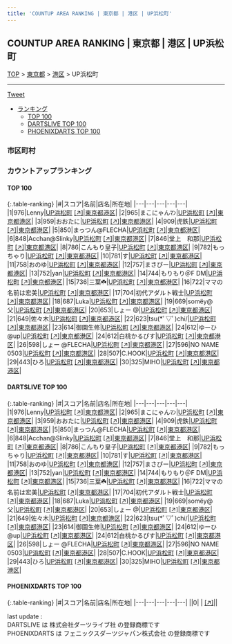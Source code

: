 ```yaml
---
title: 'COUNTUP AREA RANKING | 東京都 | 港区 | UP浜松町'
---
```

## COUNTUP AREA RANKING | 東京都 | 港区 | UP浜松町

[TOP](/darts/rank/) > [東京都](/darts/rank/東京都/) > [港区](/darts/rank/東京都/港区/) > UP浜松町

___

<a href="https://twitter.com/share?ref_src=twsrc%5Etfw" data-text="COUNTUP AREA RANKING | 東京都港区UP浜松町" class="twitter-share-button" data-hashtags="DARTSLIVE,PHOENIXDARTS,darts,ダーツ" data-show-count="false">Tweet</a>

* [ランキング](#カウントアップランキング)
    * [TOP 100](#top-100)
    * [DARTSLIVE TOP 100](#dartslive-top-100)
    * [PHOENIXDARTS TOP 100](#phoenixdarts-top-100)

### 市区町村

<ul>

</ul>

### カウントアップランキング

#### TOP 100



{:.table-ranking}
|#|スコア|名前|店名|所在地|
|---|---|---|---|---|
|1|976|<span class="rank-name-dl">Lenny</span>|<a href="/darts/rank/shops/0f157608f7c4e0a9f454cb89828a1cfe.html">UP浜松町</a> <a href="https://search.dartslive.com/jp/shop/0f157608f7c4e0a9f454cb89828a1cfe">[↗]</a>|<a href="/darts/rank/東京都/港区">東京都港区</a>|
|2|965|<span class="rank-name-dl">まこにゃんﾏﾝ</span>|<a href="/darts/rank/shops/0f157608f7c4e0a9f454cb89828a1cfe.html">UP浜松町</a> <a href="https://search.dartslive.com/jp/shop/0f157608f7c4e0a9f454cb89828a1cfe">[↗]</a>|<a href="/darts/rank/東京都/港区">東京都港区</a>|
|3|959|<span class="rank-name-dl">おおたに</span>|<a href="/darts/rank/shops/0f157608f7c4e0a9f454cb89828a1cfe.html">UP浜松町</a> <a href="https://search.dartslive.com/jp/shop/0f157608f7c4e0a9f454cb89828a1cfe">[↗]</a>|<a href="/darts/rank/東京都/港区">東京都港区</a>|
|4|909|<span class="rank-name-dl">虎鉄</span>|<a href="/darts/rank/shops/0f157608f7c4e0a9f454cb89828a1cfe.html">UP浜松町</a> <a href="https://search.dartslive.com/jp/shop/0f157608f7c4e0a9f454cb89828a1cfe">[↗]</a>|<a href="/darts/rank/東京都/港区">東京都港区</a>|
|5|850|<span class="rank-name-dl">まっつん@FLECHA</span>|<a href="/darts/rank/shops/0f157608f7c4e0a9f454cb89828a1cfe.html">UP浜松町</a> <a href="https://search.dartslive.com/jp/shop/0f157608f7c4e0a9f454cb89828a1cfe">[↗]</a>|<a href="/darts/rank/東京都/港区">東京都港区</a>|
|6|848|<span class="rank-name-dl">Acchan@Slinky</span>|<a href="/darts/rank/shops/0f157608f7c4e0a9f454cb89828a1cfe.html">UP浜松町</a> <a href="https://search.dartslive.com/jp/shop/0f157608f7c4e0a9f454cb89828a1cfe">[↗]</a>|<a href="/darts/rank/東京都/港区">東京都港区</a>|
|7|846|<span class="rank-name-dl">堂上　和那</span>|<a href="/darts/rank/shops/0f157608f7c4e0a9f454cb89828a1cfe.html">UP浜松町</a> <a href="https://search.dartslive.com/jp/shop/0f157608f7c4e0a9f454cb89828a1cfe">[↗]</a>|<a href="/darts/rank/東京都/港区">東京都港区</a>|
|8|786|<span class="rank-name-dl">こんもり皇子</span>|<a href="/darts/rank/shops/0f157608f7c4e0a9f454cb89828a1cfe.html">UP浜松町</a> <a href="https://search.dartslive.com/jp/shop/0f157608f7c4e0a9f454cb89828a1cfe">[↗]</a>|<a href="/darts/rank/東京都/港区">東京都港区</a>|
|9|782|<span class="rank-name-dl">もっちゃり</span>|<a href="/darts/rank/shops/0f157608f7c4e0a9f454cb89828a1cfe.html">UP浜松町</a> <a href="https://search.dartslive.com/jp/shop/0f157608f7c4e0a9f454cb89828a1cfe">[↗]</a>|<a href="/darts/rank/東京都/港区">東京都港区</a>|
|10|781|<span class="rank-name-dl">す</span>|<a href="/darts/rank/shops/0f157608f7c4e0a9f454cb89828a1cfe.html">UP浜松町</a> <a href="https://search.dartslive.com/jp/shop/0f157608f7c4e0a9f454cb89828a1cfe">[↗]</a>|<a href="/darts/rank/東京都/港区">東京都港区</a>|
|11|758|<span class="rank-name-dl">おのゆ</span>|<a href="/darts/rank/shops/0f157608f7c4e0a9f454cb89828a1cfe.html">UP浜松町</a> <a href="https://search.dartslive.com/jp/shop/0f157608f7c4e0a9f454cb89828a1cfe">[↗]</a>|<a href="/darts/rank/東京都/港区">東京都港区</a>|
|12|757|<span class="rank-name-dl">まさぴー</span>|<a href="/darts/rank/shops/0f157608f7c4e0a9f454cb89828a1cfe.html">UP浜松町</a> <a href="https://search.dartslive.com/jp/shop/0f157608f7c4e0a9f454cb89828a1cfe">[↗]</a>|<a href="/darts/rank/東京都/港区">東京都港区</a>|
|13|752|<span class="rank-name-dl">yan</span>|<a href="/darts/rank/shops/0f157608f7c4e0a9f454cb89828a1cfe.html">UP浜松町</a> <a href="https://search.dartslive.com/jp/shop/0f157608f7c4e0a9f454cb89828a1cfe">[↗]</a>|<a href="/darts/rank/東京都/港区">東京都港区</a>|
|14|744|<span class="rank-name-dl">もりもり＠F DM</span>|<a href="/darts/rank/shops/0f157608f7c4e0a9f454cb89828a1cfe.html">UP浜松町</a> <a href="https://search.dartslive.com/jp/shop/0f157608f7c4e0a9f454cb89828a1cfe">[↗]</a>|<a href="/darts/rank/東京都/港区">東京都港区</a>|
|15|736|<span class="rank-name-dl">三葉☘️</span>|<a href="/darts/rank/shops/0f157608f7c4e0a9f454cb89828a1cfe.html">UP浜松町</a> <a href="https://search.dartslive.com/jp/shop/0f157608f7c4e0a9f454cb89828a1cfe">[↗]</a>|<a href="/darts/rank/東京都/港区">東京都港区</a>|
|16|722|<span class="rank-name-dl">ママの名前は宏美</span>|<a href="/darts/rank/shops/0f157608f7c4e0a9f454cb89828a1cfe.html">UP浜松町</a> <a href="https://search.dartslive.com/jp/shop/0f157608f7c4e0a9f454cb89828a1cfe">[↗]</a>|<a href="/darts/rank/東京都/港区">東京都港区</a>|
|17|704|<span class="rank-name-dl">初代アダルト戦士</span>|<a href="/darts/rank/shops/0f157608f7c4e0a9f454cb89828a1cfe.html">UP浜松町</a> <a href="https://search.dartslive.com/jp/shop/0f157608f7c4e0a9f454cb89828a1cfe">[↗]</a>|<a href="/darts/rank/東京都/港区">東京都港区</a>|
|18|687|<span class="rank-name-dl">Luka</span>|<a href="/darts/rank/shops/0f157608f7c4e0a9f454cb89828a1cfe.html">UP浜松町</a> <a href="https://search.dartslive.com/jp/shop/0f157608f7c4e0a9f454cb89828a1cfe">[↗]</a>|<a href="/darts/rank/東京都/港区">東京都港区</a>|
|19|669|<span class="rank-name-dl">somёy@父</span>|<a href="/darts/rank/shops/0f157608f7c4e0a9f454cb89828a1cfe.html">UP浜松町</a> <a href="https://search.dartslive.com/jp/shop/0f157608f7c4e0a9f454cb89828a1cfe">[↗]</a>|<a href="/darts/rank/東京都/港区">東京都港区</a>|
|20|653|<span class="rank-name-dl">しょー @</span>|<a href="/darts/rank/shops/0f157608f7c4e0a9f454cb89828a1cfe.html">UP浜松町</a> <a href="https://search.dartslive.com/jp/shop/0f157608f7c4e0a9f454cb89828a1cfe">[↗]</a>|<a href="/darts/rank/東京都/港区">東京都港区</a>|
|21|649|<span class="rank-name-dl">佐々木</span>|<a href="/darts/rank/shops/0f157608f7c4e0a9f454cb89828a1cfe.html">UP浜松町</a> <a href="https://search.dartslive.com/jp/shop/0f157608f7c4e0a9f454cb89828a1cfe">[↗]</a>|<a href="/darts/rank/東京都/港区">東京都港区</a>|
|22|623|<span class="rank-name-dl">tsu(*ﾟ▽ﾟ)chi/</span>|<a href="/darts/rank/shops/0f157608f7c4e0a9f454cb89828a1cfe.html">UP浜松町</a> <a href="https://search.dartslive.com/jp/shop/0f157608f7c4e0a9f454cb89828a1cfe">[↗]</a>|<a href="/darts/rank/東京都/港区">東京都港区</a>|
|23|614|<span class="rank-name-dl">御園生修</span>|<a href="/darts/rank/shops/0f157608f7c4e0a9f454cb89828a1cfe.html">UP浜松町</a> <a href="https://search.dartslive.com/jp/shop/0f157608f7c4e0a9f454cb89828a1cfe">[↗]</a>|<a href="/darts/rank/東京都/港区">東京都港区</a>|
|24|612|<span class="rank-name-dl">ゆーひ @up</span>|<a href="/darts/rank/shops/0f157608f7c4e0a9f454cb89828a1cfe.html">UP浜松町</a> <a href="https://search.dartslive.com/jp/shop/0f157608f7c4e0a9f454cb89828a1cfe">[↗]</a>|<a href="/darts/rank/東京都/港区">東京都港区</a>|
|24|612|<span class="rank-name-dl">白桃かるぴす</span>|<a href="/darts/rank/shops/0f157608f7c4e0a9f454cb89828a1cfe.html">UP浜松町</a> <a href="https://search.dartslive.com/jp/shop/0f157608f7c4e0a9f454cb89828a1cfe">[↗]</a>|<a href="/darts/rank/東京都/港区">東京都港区</a>|
|26|598|<span class="rank-name-dl">しょー @FLECHA</span>|<a href="/darts/rank/shops/0f157608f7c4e0a9f454cb89828a1cfe.html">UP浜松町</a> <a href="https://search.dartslive.com/jp/shop/0f157608f7c4e0a9f454cb89828a1cfe">[↗]</a>|<a href="/darts/rank/東京都/港区">東京都港区</a>|
|27|596|<span class="rank-name-dl">NO NAME 0503</span>|<a href="/darts/rank/shops/0f157608f7c4e0a9f454cb89828a1cfe.html">UP浜松町</a> <a href="https://search.dartslive.com/jp/shop/0f157608f7c4e0a9f454cb89828a1cfe">[↗]</a>|<a href="/darts/rank/東京都/港区">東京都港区</a>|
|28|507|<span class="rank-name-dl">C.HOOK</span>|<a href="/darts/rank/shops/0f157608f7c4e0a9f454cb89828a1cfe.html">UP浜松町</a> <a href="https://search.dartslive.com/jp/shop/0f157608f7c4e0a9f454cb89828a1cfe">[↗]</a>|<a href="/darts/rank/東京都/港区">東京都港区</a>|
|29|443|<span class="rank-name-dl">ひろ</span>|<a href="/darts/rank/shops/0f157608f7c4e0a9f454cb89828a1cfe.html">UP浜松町</a> <a href="https://search.dartslive.com/jp/shop/0f157608f7c4e0a9f454cb89828a1cfe">[↗]</a>|<a href="/darts/rank/東京都/港区">東京都港区</a>|
|30|325|<span class="rank-name-dl">MIHO</span>|<a href="/darts/rank/shops/0f157608f7c4e0a9f454cb89828a1cfe.html">UP浜松町</a> <a href="https://search.dartslive.com/jp/shop/0f157608f7c4e0a9f454cb89828a1cfe">[↗]</a>|<a href="/darts/rank/東京都/港区">東京都港区</a>|


#### DARTSLIVE TOP 100



{:.table-ranking}
|#|スコア|名前|店名|所在地|
|---|---|---|---|---|
|1|976|<span class="rank-name-dl">Lenny</span>|<a href="/darts/rank/shops/0f157608f7c4e0a9f454cb89828a1cfe.html">UP浜松町</a> <a href="https://search.dartslive.com/jp/shop/0f157608f7c4e0a9f454cb89828a1cfe">[↗]</a>|<a href="/darts/rank/東京都/港区">東京都港区</a>|
|2|965|<span class="rank-name-dl">まこにゃんﾏﾝ</span>|<a href="/darts/rank/shops/0f157608f7c4e0a9f454cb89828a1cfe.html">UP浜松町</a> <a href="https://search.dartslive.com/jp/shop/0f157608f7c4e0a9f454cb89828a1cfe">[↗]</a>|<a href="/darts/rank/東京都/港区">東京都港区</a>|
|3|959|<span class="rank-name-dl">おおたに</span>|<a href="/darts/rank/shops/0f157608f7c4e0a9f454cb89828a1cfe.html">UP浜松町</a> <a href="https://search.dartslive.com/jp/shop/0f157608f7c4e0a9f454cb89828a1cfe">[↗]</a>|<a href="/darts/rank/東京都/港区">東京都港区</a>|
|4|909|<span class="rank-name-dl">虎鉄</span>|<a href="/darts/rank/shops/0f157608f7c4e0a9f454cb89828a1cfe.html">UP浜松町</a> <a href="https://search.dartslive.com/jp/shop/0f157608f7c4e0a9f454cb89828a1cfe">[↗]</a>|<a href="/darts/rank/東京都/港区">東京都港区</a>|
|5|850|<span class="rank-name-dl">まっつん@FLECHA</span>|<a href="/darts/rank/shops/0f157608f7c4e0a9f454cb89828a1cfe.html">UP浜松町</a> <a href="https://search.dartslive.com/jp/shop/0f157608f7c4e0a9f454cb89828a1cfe">[↗]</a>|<a href="/darts/rank/東京都/港区">東京都港区</a>|
|6|848|<span class="rank-name-dl">Acchan@Slinky</span>|<a href="/darts/rank/shops/0f157608f7c4e0a9f454cb89828a1cfe.html">UP浜松町</a> <a href="https://search.dartslive.com/jp/shop/0f157608f7c4e0a9f454cb89828a1cfe">[↗]</a>|<a href="/darts/rank/東京都/港区">東京都港区</a>|
|7|846|<span class="rank-name-dl">堂上　和那</span>|<a href="/darts/rank/shops/0f157608f7c4e0a9f454cb89828a1cfe.html">UP浜松町</a> <a href="https://search.dartslive.com/jp/shop/0f157608f7c4e0a9f454cb89828a1cfe">[↗]</a>|<a href="/darts/rank/東京都/港区">東京都港区</a>|
|8|786|<span class="rank-name-dl">こんもり皇子</span>|<a href="/darts/rank/shops/0f157608f7c4e0a9f454cb89828a1cfe.html">UP浜松町</a> <a href="https://search.dartslive.com/jp/shop/0f157608f7c4e0a9f454cb89828a1cfe">[↗]</a>|<a href="/darts/rank/東京都/港区">東京都港区</a>|
|9|782|<span class="rank-name-dl">もっちゃり</span>|<a href="/darts/rank/shops/0f157608f7c4e0a9f454cb89828a1cfe.html">UP浜松町</a> <a href="https://search.dartslive.com/jp/shop/0f157608f7c4e0a9f454cb89828a1cfe">[↗]</a>|<a href="/darts/rank/東京都/港区">東京都港区</a>|
|10|781|<span class="rank-name-dl">す</span>|<a href="/darts/rank/shops/0f157608f7c4e0a9f454cb89828a1cfe.html">UP浜松町</a> <a href="https://search.dartslive.com/jp/shop/0f157608f7c4e0a9f454cb89828a1cfe">[↗]</a>|<a href="/darts/rank/東京都/港区">東京都港区</a>|
|11|758|<span class="rank-name-dl">おのゆ</span>|<a href="/darts/rank/shops/0f157608f7c4e0a9f454cb89828a1cfe.html">UP浜松町</a> <a href="https://search.dartslive.com/jp/shop/0f157608f7c4e0a9f454cb89828a1cfe">[↗]</a>|<a href="/darts/rank/東京都/港区">東京都港区</a>|
|12|757|<span class="rank-name-dl">まさぴー</span>|<a href="/darts/rank/shops/0f157608f7c4e0a9f454cb89828a1cfe.html">UP浜松町</a> <a href="https://search.dartslive.com/jp/shop/0f157608f7c4e0a9f454cb89828a1cfe">[↗]</a>|<a href="/darts/rank/東京都/港区">東京都港区</a>|
|13|752|<span class="rank-name-dl">yan</span>|<a href="/darts/rank/shops/0f157608f7c4e0a9f454cb89828a1cfe.html">UP浜松町</a> <a href="https://search.dartslive.com/jp/shop/0f157608f7c4e0a9f454cb89828a1cfe">[↗]</a>|<a href="/darts/rank/東京都/港区">東京都港区</a>|
|14|744|<span class="rank-name-dl">もりもり＠F DM</span>|<a href="/darts/rank/shops/0f157608f7c4e0a9f454cb89828a1cfe.html">UP浜松町</a> <a href="https://search.dartslive.com/jp/shop/0f157608f7c4e0a9f454cb89828a1cfe">[↗]</a>|<a href="/darts/rank/東京都/港区">東京都港区</a>|
|15|736|<span class="rank-name-dl">三葉☘️</span>|<a href="/darts/rank/shops/0f157608f7c4e0a9f454cb89828a1cfe.html">UP浜松町</a> <a href="https://search.dartslive.com/jp/shop/0f157608f7c4e0a9f454cb89828a1cfe">[↗]</a>|<a href="/darts/rank/東京都/港区">東京都港区</a>|
|16|722|<span class="rank-name-dl">ママの名前は宏美</span>|<a href="/darts/rank/shops/0f157608f7c4e0a9f454cb89828a1cfe.html">UP浜松町</a> <a href="https://search.dartslive.com/jp/shop/0f157608f7c4e0a9f454cb89828a1cfe">[↗]</a>|<a href="/darts/rank/東京都/港区">東京都港区</a>|
|17|704|<span class="rank-name-dl">初代アダルト戦士</span>|<a href="/darts/rank/shops/0f157608f7c4e0a9f454cb89828a1cfe.html">UP浜松町</a> <a href="https://search.dartslive.com/jp/shop/0f157608f7c4e0a9f454cb89828a1cfe">[↗]</a>|<a href="/darts/rank/東京都/港区">東京都港区</a>|
|18|687|<span class="rank-name-dl">Luka</span>|<a href="/darts/rank/shops/0f157608f7c4e0a9f454cb89828a1cfe.html">UP浜松町</a> <a href="https://search.dartslive.com/jp/shop/0f157608f7c4e0a9f454cb89828a1cfe">[↗]</a>|<a href="/darts/rank/東京都/港区">東京都港区</a>|
|19|669|<span class="rank-name-dl">somёy@父</span>|<a href="/darts/rank/shops/0f157608f7c4e0a9f454cb89828a1cfe.html">UP浜松町</a> <a href="https://search.dartslive.com/jp/shop/0f157608f7c4e0a9f454cb89828a1cfe">[↗]</a>|<a href="/darts/rank/東京都/港区">東京都港区</a>|
|20|653|<span class="rank-name-dl">しょー @</span>|<a href="/darts/rank/shops/0f157608f7c4e0a9f454cb89828a1cfe.html">UP浜松町</a> <a href="https://search.dartslive.com/jp/shop/0f157608f7c4e0a9f454cb89828a1cfe">[↗]</a>|<a href="/darts/rank/東京都/港区">東京都港区</a>|
|21|649|<span class="rank-name-dl">佐々木</span>|<a href="/darts/rank/shops/0f157608f7c4e0a9f454cb89828a1cfe.html">UP浜松町</a> <a href="https://search.dartslive.com/jp/shop/0f157608f7c4e0a9f454cb89828a1cfe">[↗]</a>|<a href="/darts/rank/東京都/港区">東京都港区</a>|
|22|623|<span class="rank-name-dl">tsu(*ﾟ▽ﾟ)chi/</span>|<a href="/darts/rank/shops/0f157608f7c4e0a9f454cb89828a1cfe.html">UP浜松町</a> <a href="https://search.dartslive.com/jp/shop/0f157608f7c4e0a9f454cb89828a1cfe">[↗]</a>|<a href="/darts/rank/東京都/港区">東京都港区</a>|
|23|614|<span class="rank-name-dl">御園生修</span>|<a href="/darts/rank/shops/0f157608f7c4e0a9f454cb89828a1cfe.html">UP浜松町</a> <a href="https://search.dartslive.com/jp/shop/0f157608f7c4e0a9f454cb89828a1cfe">[↗]</a>|<a href="/darts/rank/東京都/港区">東京都港区</a>|
|24|612|<span class="rank-name-dl">ゆーひ @up</span>|<a href="/darts/rank/shops/0f157608f7c4e0a9f454cb89828a1cfe.html">UP浜松町</a> <a href="https://search.dartslive.com/jp/shop/0f157608f7c4e0a9f454cb89828a1cfe">[↗]</a>|<a href="/darts/rank/東京都/港区">東京都港区</a>|
|24|612|<span class="rank-name-dl">白桃かるぴす</span>|<a href="/darts/rank/shops/0f157608f7c4e0a9f454cb89828a1cfe.html">UP浜松町</a> <a href="https://search.dartslive.com/jp/shop/0f157608f7c4e0a9f454cb89828a1cfe">[↗]</a>|<a href="/darts/rank/東京都/港区">東京都港区</a>|
|26|598|<span class="rank-name-dl">しょー @FLECHA</span>|<a href="/darts/rank/shops/0f157608f7c4e0a9f454cb89828a1cfe.html">UP浜松町</a> <a href="https://search.dartslive.com/jp/shop/0f157608f7c4e0a9f454cb89828a1cfe">[↗]</a>|<a href="/darts/rank/東京都/港区">東京都港区</a>|
|27|596|<span class="rank-name-dl">NO NAME 0503</span>|<a href="/darts/rank/shops/0f157608f7c4e0a9f454cb89828a1cfe.html">UP浜松町</a> <a href="https://search.dartslive.com/jp/shop/0f157608f7c4e0a9f454cb89828a1cfe">[↗]</a>|<a href="/darts/rank/東京都/港区">東京都港区</a>|
|28|507|<span class="rank-name-dl">C.HOOK</span>|<a href="/darts/rank/shops/0f157608f7c4e0a9f454cb89828a1cfe.html">UP浜松町</a> <a href="https://search.dartslive.com/jp/shop/0f157608f7c4e0a9f454cb89828a1cfe">[↗]</a>|<a href="/darts/rank/東京都/港区">東京都港区</a>|
|29|443|<span class="rank-name-dl">ひろ</span>|<a href="/darts/rank/shops/0f157608f7c4e0a9f454cb89828a1cfe.html">UP浜松町</a> <a href="https://search.dartslive.com/jp/shop/0f157608f7c4e0a9f454cb89828a1cfe">[↗]</a>|<a href="/darts/rank/東京都/港区">東京都港区</a>|
|30|325|<span class="rank-name-dl">MIHO</span>|<a href="/darts/rank/shops/0f157608f7c4e0a9f454cb89828a1cfe.html">UP浜松町</a> <a href="https://search.dartslive.com/jp/shop/0f157608f7c4e0a9f454cb89828a1cfe">[↗]</a>|<a href="/darts/rank/東京都/港区">東京都港区</a>|


#### PHOENIXDARTS TOP 100



{:.table-ranking}
|#|スコア|名前|店名|所在地|
|---|---|---|---|---|
||0|<span class="rank-name-dl"> </span>|<a href="/darts/rank/shops/.html"></a> <a href="">[↗]</a>|<a href="/darts/rank//"></a>|


<div class="footer border-top border-gray-light mt-5 pt-3 text-right text-gray">
    last update : <span style="font-weight: italic" id="foot_last_modified"></span><br />
    DARTSLIVE は 株式会社ダーツライブ社 の登録商標です<br />
    PHOENIXDARTS は フェニックスダーツジャパン株式会社 の登録商標です<br />
</div>

<script src="https://cdnjs.cloudflare.com/ajax/libs/jquery.tablesorter/2.31.3/js/jquery.tablesorter.min.js" integrity="sha512-qzgd5cYSZcosqpzpn7zF2ZId8f/8CHmFKZ8j7mU4OUXTNRd5g+ZHBPsgKEwoqxCtdQvExE5LprwwPAgoicguNg==" crossorigin="anonymous" referrerpolicy="no-referrer"></script>
<link rel="stylesheet" href="https://cdnjs.cloudflare.com/ajax/libs/jquery.tablesorter/2.31.3/css/theme.default.min.css" integrity="sha512-wghhOJkjQX0Lh3NSWvNKeZ0ZpNn+SPVXX1Qyc9OCaogADktxrBiBdKGDoqVUOyhStvMBmJQ8ZdMHiR3wuEq8+w==" crossorigin="anonymous" referrerpolicy="no-referrer" />
<script>
$(function() {
    $(".table-ranking").tablesorter({sortList:[[0, 0]]});
    $("#foot_last_modified").text(formatDate(new Date(document.lastModified), 'yyyy-MM-dd HH:mm:ss'));
});
</script>

<script async src="https://platform.twitter.com/widgets.js" charset="utf-8"></script>